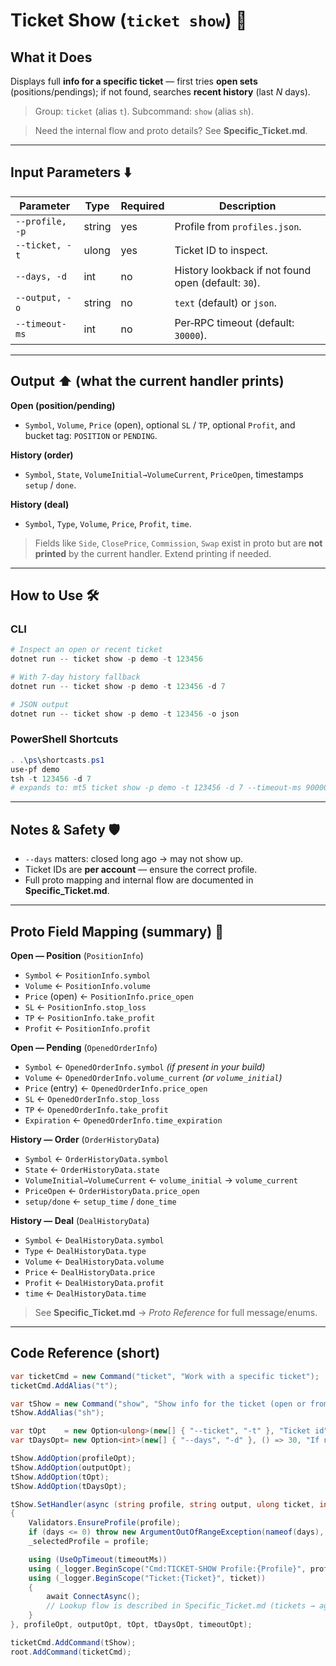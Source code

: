 # Ticket Show (`ticket show`) 🎫

## What it Does

Displays full **info for a specific ticket** — first tries **open sets** (positions/pendings); if not found, searches **recent history** (last *N* days).

> Group: `ticket` (alias `t`). Subcommand: `show` (alias `sh`).

> Need the internal flow and proto details? See **Specific\_Ticket.md**.

---

## Input Parameters ⬇️

| Parameter       | Type   | Required | Description                                         |
| --------------- | ------ | -------- | --------------------------------------------------- |
| `--profile, -p` | string | yes      | Profile from `profiles.json`.                       |
| `--ticket, -t`  | ulong  | yes      | Ticket ID to inspect.                               |
| `--days, -d`    | int    | no       | History lookback if not found open (default: `30`). |
| `--output, -o`  | string | no       | `text` (default) or `json`.                         |
| `--timeout-ms`  | int    | no       | Per‑RPC timeout (default: `30000`).                 |

---

## Output ⬆️ (what the current handler prints)

**Open (position/pending)**

* `Symbol`, `Volume`, `Price` (open), optional `SL` / `TP`, optional `Profit`, and bucket tag: `POSITION` or `PENDING`.

**History (order)**

* `Symbol`, `State`, `VolumeInitial→VolumeCurrent`, `PriceOpen`, timestamps `setup` / `done`.

**History (deal)**

* `Symbol`, `Type`, `Volume`, `Price`, `Profit`, `time`.

> Fields like `Side`, `ClosePrice`, `Commission`, `Swap` exist in proto but are **not printed** by the current handler. Extend printing if needed.

---

## How to Use 🛠️

### CLI

```powershell
# Inspect an open or recent ticket
dotnet run -- ticket show -p demo -t 123456

# With 7‑day history fallback
dotnet run -- ticket show -p demo -t 123456 -d 7

# JSON output
dotnet run -- ticket show -p demo -t 123456 -o json
```

### PowerShell Shortcuts

```powershell
. .\ps\shortcasts.ps1
use-pf demo
tsh -t 123456 -d 7
# expands to: mt5 ticket show -p demo -t 123456 -d 7 --timeout-ms 90000
```

---

## Notes & Safety 🛡️

* `--days` matters: closed long ago → may not show up.
* Ticket IDs are **per account** — ensure the correct profile.
* Full proto mapping and internal flow are documented in **Specific\_Ticket.md**.

---

## Proto Field Mapping (summary) 🧬

**Open — Position** (`PositionInfo`)

* `Symbol` ← `PositionInfo.symbol`
* `Volume` ← `PositionInfo.volume`
* `Price` (open) ← `PositionInfo.price_open`
* `SL` ← `PositionInfo.stop_loss`
* `TP` ← `PositionInfo.take_profit`
* `Profit` ← `PositionInfo.profit`

**Open — Pending** (`OpenedOrderInfo`)

* `Symbol` ← `OpenedOrderInfo.symbol` *(if present in your build)*
* `Volume` ← `OpenedOrderInfo.volume_current` *(or `volume_initial`)*
* `Price` (entry) ← `OpenedOrderInfo.price_open`
* `SL` ← `OpenedOrderInfo.stop_loss`
* `TP` ← `OpenedOrderInfo.take_profit`
* `Expiration` ← `OpenedOrderInfo.time_expiration`

**History — Order** (`OrderHistoryData`)

* `Symbol` ← `OrderHistoryData.symbol`
* `State` ← `OrderHistoryData.state`
* `VolumeInitial→VolumeCurrent` ← `volume_initial` → `volume_current`
* `PriceOpen` ← `OrderHistoryData.price_open`
* `setup/done` ← `setup_time` / `done_time`

**History — Deal** (`DealHistoryData`)

* `Symbol` ← `DealHistoryData.symbol`
* `Type` ← `DealHistoryData.type`
* `Volume` ← `DealHistoryData.volume`
* `Price` ← `DealHistoryData.price`
* `Profit` ← `DealHistoryData.profit`
* `time` ← `DealHistoryData.time`

> See **Specific\_Ticket.md** → *Proto Reference* for full message/enums.

---

## Code Reference (short)

```csharp
var ticketCmd = new Command("ticket", "Work with a specific ticket");
ticketCmd.AddAlias("t");

var tShow = new Command("show", "Show info for the ticket (open or from recent history)");
tShow.AddAlias("sh");

var tOpt    = new Option<ulong>(new[] { "--ticket", "-t" }, "Ticket id") { IsRequired = true };
var tDaysOpt= new Option<int>(new[] { "--days", "-d" }, () => 30, "If not open, search in last N days history");

tShow.AddOption(profileOpt);
tShow.AddOption(outputOpt);
tShow.AddOption(tOpt);
tShow.AddOption(tDaysOpt);

tShow.SetHandler(async (string profile, string output, ulong ticket, int days, int timeoutMs) =>
{
    Validators.EnsureProfile(profile);
    if (days <= 0) throw new ArgumentOutOfRangeException(nameof(days), "Days must be > 0.");
    _selectedProfile = profile;

    using (UseOpTimeout(timeoutMs))
    using (_logger.BeginScope("Cmd:TICKET-SHOW Profile:{Profile}", profile))
    using (_logger.BeginScope("Ticket:{Ticket}", ticket))
    {
        await ConnectAsync();
        // Lookup flow is described in Specific_Ticket.md (tickets → aggregate → history)
    }
}, profileOpt, outputOpt, tOpt, tDaysOpt, timeoutOpt);

ticketCmd.AddCommand(tShow);
root.AddCommand(ticketCmd);
```
